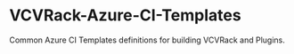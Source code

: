 # VCVRack-Azure-CI-Templates
Common Azure CI Templates definitions for building VCVRack and Plugins.

